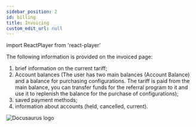 ```yaml
---
sidebar_position: 2
id: billing
title: Invoicing
custom_edit_url: null
---
```

import ReactPlayer from 'react-player'

The following information is provided on the invoiced page:
1. brief information on the current tariff;
2. Account balances (The user has two main balances (Account Balance) and a balance for purchasing configurations. The tariff is paid from the main balance, you can transfer funds for the referral program to it and use it to replenish the balance for the purchase of configurations);
3. saved payment methods;
4. information about accounts (held, cancelled, current).

![Docusaurus logo](/img/1-app/5-billing/eng/billing-1.png)